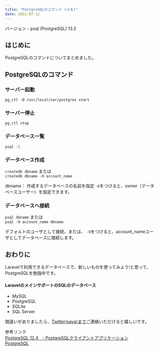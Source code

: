 ```yaml
---
title: "PostgreSQLのコマンド (メモ)"
date: 2021-07-12
---
```


バージョン - psql (PostgreSQL) 13.3

## はじめに
PostgreSQLのコマンドについてまとめました。

## PostgreSQLのコマンド

### サーバー起動
`pg_ctl -D /usr/local/var/postgres start`

### サーバー停止
`pg_ctl stop`

### データベース一覧
`psql -l`

### データベース作成
`createdb dbname` または   
`createdb dbname -O account_name`


dbname： 作成するデータベースの名前を指定
`-O`をつけると、owner（データベースユーザー）を指定できます。

### データベースへ接続
`psql dbname` または   
`psql -U account_name dbname`

デフォルトのユーザとして接続、または、
`-U`をつけると、account_nameユーザとしてデータベースに接続します。

## おわりに
Laravelで利用できるデータベースで、新しいものを使ってみよう!と思って、PostgreSQLを勉強中です。 

#### LaravelのメインサポートのSQLのデータベース
- MySQL
- PostgreSQL
- SQLite
- SQL Server    

間違いがありましたら、[Twitter(saya)まで](https://twitter.com/fujisawa_sayaka)ご連絡いただけると嬉しいです。
      
参考リンク   
[PostgreSQL 12.4　- PostgreSQLクライアントアプリケーション](https://www.postgresql.jp/document/12/html/reference-client.html)   
[PostgreSQL](https://www.postgresql.org/)
